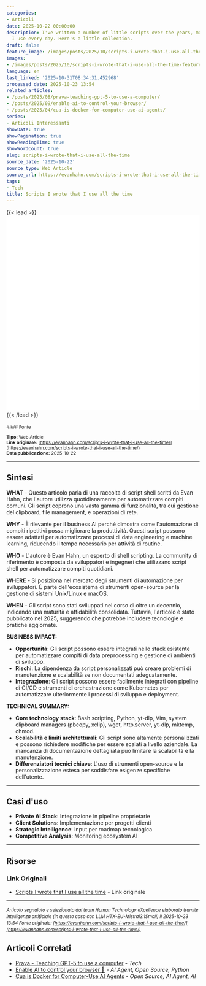 ```yaml
---
categories:
- Articoli
date: 2025-10-22 00:00:00
description: I've written a number of little scripts over the years, many of which
  I use every day. Here's a little collection.
draft: false
feature_image: /images/posts/2025/10/scripts-i-wrote-that-i-use-all-the-time-featured.webp
images:
- /images/posts/2025/10/scripts-i-wrote-that-i-use-all-the-time-featured.webp
language: en
last_linked: '2025-10-31T08:34:31.452968'
processed_date: 2025-10-23 13:54
related_articles:
- /posts/2025/08/prava-teaching-gpt-5-to-use-a-computer/
- /posts/2025/09/enable-ai-to-control-your-browser/
- /posts/2025/04/cua-is-docker-for-computer-use-ai-agents/
series:
- Articoli Interessanti
showDate: true
showPagination: true
showReadingTime: true
showWordCount: true
slug: scripts-i-wrote-that-i-use-all-the-time
source_date: '2025-10-22'
source_type: Web Article
source_url: https://evanhahn.com/scripts-i-wrote-that-i-use-all-the-time/
tags:
- Tech
title: Scripts I wrote that I use all the time
---
```


{{< lead >}}
![Image related to scripts i wrote that i use all the time](/images/posts/2025/10/scripts-i-wrote-that-i-use-all-the-time-featured.webp)
{{< /lead >}}

<small>
#### Fonte

**Tipo:** Web Article  
**Link originale:** [https://evanhahn.com/scripts-i-wrote-that-i-use-all-the-time/](https://evanhahn.com/scripts-i-wrote-that-i-use-all-the-time/)  
**Data pubblicazione:** 2025-10-22

</small>

---

## Sintesi

**WHAT** - Questo articolo parla di una raccolta di script shell scritti da Evan Hahn, che l'autore utilizza quotidianamente per automatizzare compiti comuni. Gli script coprono una vasta gamma di funzionalità, tra cui gestione del clipboard, file management, e operazioni di rete.

**WHY** - È rilevante per il business AI perché dimostra come l'automazione di compiti ripetitivi possa migliorare la produttività. Questi script possono essere adattati per automatizzare processi di data engineering e machine learning, riducendo il tempo necessario per attività di routine.

**WHO** - L'autore è Evan Hahn, un esperto di shell scripting. La community di riferimento è composta da sviluppatori e ingegneri che utilizzano script shell per automatizzare compiti quotidiani.

**WHERE** - Si posiziona nel mercato degli strumenti di automazione per sviluppatori. È parte dell'ecosistema di strumenti open-source per la gestione di sistemi Unix/Linux e macOS.

**WHEN** - Gli script sono stati sviluppati nel corso di oltre un decennio, indicando una maturità e affidabilità consolidata. Tuttavia, l'articolo è stato pubblicato nel 2025, suggerendo che potrebbe includere tecnologie e pratiche aggiornate.

**BUSINESS IMPACT:**
- **Opportunità**: Gli script possono essere integrati nello stack esistente per automatizzare compiti di data preprocessing e gestione di ambienti di sviluppo.
- **Rischi**: La dipendenza da script personalizzati può creare problemi di manutenzione e scalabilità se non documentati adeguatamente.
- **Integrazione**: Gli script possono essere facilmente integrati con pipeline di CI/CD e strumenti di orchestrazione come Kubernetes per automatizzare ulteriormente i processi di sviluppo e deployment.

**TECHNICAL SUMMARY:**
- **Core technology stack**: Bash scripting, Python, yt-dlp, Vim, system clipboard managers (pbcopy, xclip), wget, http.server, yt-dlp, mktemp, chmod.
- **Scalabilità e limiti architetturali**: Gli script sono altamente personalizzati e possono richiedere modifiche per essere scalati a livello aziendale. La mancanza di documentazione dettagliata può limitare la scalabilità e la manutenzione.
- **Differenziatori tecnici chiave**: L'uso di strumenti open-source e la personalizzazione estesa per soddisfare esigenze specifiche dell'utente.

---

## Casi d'uso

- **Private AI Stack**: Integrazione in pipeline proprietarie
- **Client Solutions**: Implementazione per progetti clienti
- **Strategic Intelligence**: Input per roadmap tecnologica
- **Competitive Analysis**: Monitoring ecosystem AI

---



## Risorse

### Link Originali
- [Scripts I wrote that I use all the time](https://evanhahn.com/scripts-i-wrote-that-i-use-all-the-time/) - Link originale


---

*<small>Articolo segnalato e selezionato dal team Human Technology eXcellence elaborato tramite intelligenza artificiale (in questo caso con LLM HTX-EU-Mistral3.1Small) il 2025-10-23 13:54
Fonte originale: [https://evanhahn.com/scripts-i-wrote-that-i-use-all-the-time/](https://evanhahn.com/scripts-i-wrote-that-i-use-all-the-time/)</small>*

## Articoli Correlati

- [Prava - Teaching GPT‑5 to use a computer](/posts/2025/08/prava-teaching-gpt-5-to-use-a-computer/) - *Tech*
- [Enable AI to control your browser 🤖](/posts/2025/09/enable-ai-to-control-your-browser/) - *AI Agent, Open Source, Python*
- [Cua is Docker for Computer-Use AI Agents](/posts/2025/04/cua-is-docker-for-computer-use-ai-agents/) - *Open Source, AI Agent, AI*